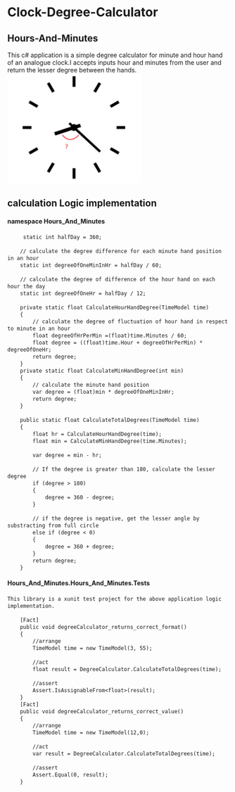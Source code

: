 # Clock-Degree-Calculator
## Hours-And-Minutes
   This c# application is a simple degree calculator for minute and hour hand of an analogue clock.I accepts inputs hour and minutes from the user
   and return the lesser degree between the hands.
![clock](https://github.com/Abel-D/Clock-Degree-Calculator/blob/master/img/clockHands.PNG)
## calculation Logic implementation
   #### namespace Hours_And_Minutes
         static int halfDay = 360;

        // calculate the degree difference for each minute hand position in an hour
        static int degreeOfOneMinInHr = halfDay / 60;

        // calculate the degree of difference of the hour hand on each hour the day
        static int degreeOfOneHr = halfDay / 12;

        private static float CalculateHourHandDegree(TimeModel time)
        {
            // calculate the degree of fluctuation of hour hand in respect to minute in an hour
            float degreeOfHrPerMin =(float)time.Minutes / 60;
            float degree = ((float)time.Hour + degreeOfHrPerMin) * degreeOfOneHr;
            return degree;
        }
        private static float CalculateMinHandDegree(int min)
        {
            // calculate the minute hand position
            var degree = (float)min * degreeOfOneMinInHr;
            return degree;
        }

        public static float CalculateTotalDegrees(TimeModel time)
        {
            float hr = CalculateHourHandDegree(time);
            float min = CalculateMinHandDegree(time.Minutes);

            var degree = min - hr;

            // If the degree is greater than 180, calculate the lesser degree
            if (degree > 180)
            {
                degree = 360 - degree;
            }

            // if the degree is negative, get the lesser angle by substracting from full circle
            else if (degree < 0)
            {
                degree = 360 + degree;
            }
            return degree;
        }
 #### Hours_And_Minutes.Hours_And_Minutes.Tests
    This library is a xunit test project for the above application logic implementation. 
     
        [Fact]
        public void degreeCalculator_returns_correct_format()
        {
            //arrange
            TimeModel time = new TimeModel(3, 55);

            //act
            float result = DegreeCalculator.CalculateTotalDegrees(time);

            //assert
            Assert.IsAssignableFrom<float>(result);
        }
        [Fact]
        public void degreeCalculator_returns_correct_value()
        {
            //arrange
            TimeModel time = new TimeModel(12,0);

            //act
            var result = DegreeCalculator.CalculateTotalDegrees(time);

            //assert
            Assert.Equal(0, result);
        }
     
  
